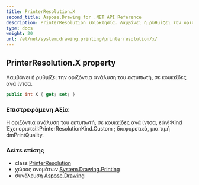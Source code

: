 ```yaml
---
title: PrinterResolution.X
second_title: Aspose.Drawing for .NET API Reference
description: PrinterResolution ιδιοκτησία. Λαμβάνει ή ρυθμίζει την οριζόντια ανάλυση του εκτυπωτή σε κουκκίδες ανά ίντσα.
type: docs
weight: 20
url: /el/net/system.drawing.printing/printerresolution/x/
---
```

## PrinterResolution.X property

Λαμβάνει ή ρυθμίζει την οριζόντια ανάλυση του εκτυπωτή, σε κουκκίδες ανά ίντσα.

```csharp
public int X { get; set; }
```

### Επιστρεφόμενη Αξία

Η οριζόντια ανάλυση του εκτυπωτή, σε κουκκίδες ανά ίντσα, εάν!:Kind Έχει οριστεί!:PrinterResolutionKind.Custom ; διαφορετικά, μια τιμή dmPrintQuality.

### Δείτε επίσης

* class [PrinterResolution](../)
* χώρος ονομάτων [System.Drawing.Printing](../../printerresolution/)
* συνέλευση [Aspose.Drawing](../../../)


